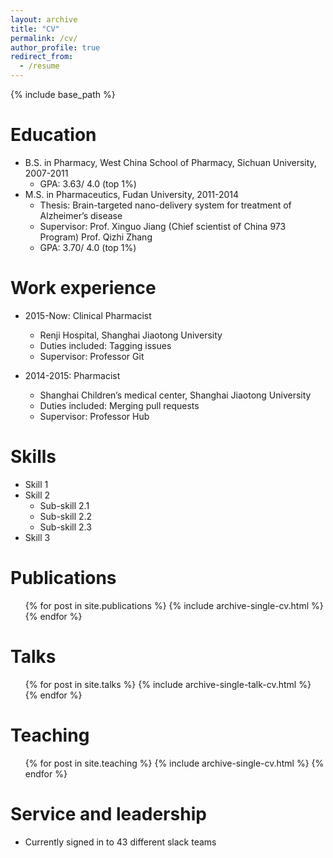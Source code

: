 ```yaml
---
layout: archive
title: "CV"
permalink: /cv/
author_profile: true
redirect_from:
  - /resume
---
```


{% include base_path %}

Education
======
* B.S. in Pharmacy, West China School of Pharmacy, Sichuan University, 2007-2011
  * GPA: 3.63/ 4.0 (top 1%)
* M.S. in Pharmaceutics, Fudan University, 2011-2014    
  * Thesis: Brain-targeted nano-delivery system for treatment of Alzheimer’s    disease
  * Supervisor: Prof. Xinguo Jiang (Chief scientist of China 973 Program)
                Prof. Qizhi Zhang
  * GPA: 3.70/ 4.0 (top 1%)

Work experience
======
* 2015-Now: Clinical Pharmacist  
  * Renji Hospital, Shanghai Jiaotong University
  * Duties included: Tagging issues
  * Supervisor: Professor Git

* 2014-2015: Pharmacist
  * Shanghai Children’s medical center, Shanghai Jiaotong University
  * Duties included: Merging pull requests
  * Supervisor: Professor Hub
  
Skills
======
* Skill 1
* Skill 2
  * Sub-skill 2.1
  * Sub-skill 2.2
  * Sub-skill 2.3
* Skill 3

Publications
======
  <ul>{% for post in site.publications %}
    {% include archive-single-cv.html %}
  {% endfor %}</ul>
  
Talks
======
  <ul>{% for post in site.talks %}
    {% include archive-single-talk-cv.html %}
  {% endfor %}</ul>
  
Teaching
======
  <ul>{% for post in site.teaching %}
    {% include archive-single-cv.html %}
  {% endfor %}</ul>
  
Service and leadership
======
* Currently signed in to 43 different slack teams
